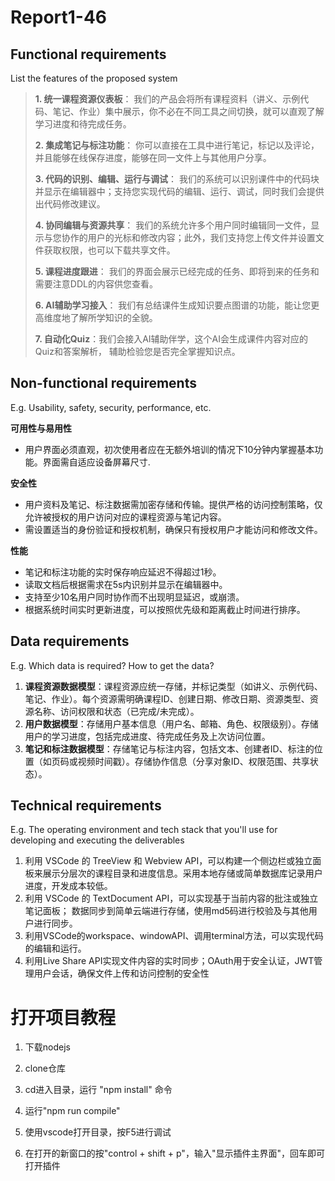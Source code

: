# Report1-46

## Functional requirements

List the features of the proposed system

> **1. 统一课程资源仪表板**：
> 我们的产品会将所有课程资料（讲义、示例代码、笔记、作业）集中展示，你不必在不同工具之间切换，就可以直观了解学习进度和待完成任务。
>
> **2. 集成笔记与标注功能**：
> 你可以直接在工具中进行笔记，标记以及评论，并且能够在线保存进度，能够在同一文件上与其他用户分享。
>
> **3. 代码的识别、编辑、运行与调试**：
> 我们的系统可以识别课件中的代码块并显示在编辑器中；支持您实现代码的编辑、运行、调试，同时我们会提供出代码修改建议。
>
> **4. 协同编辑与资源共享**：
> 我们的系统允许多个用户同时编辑同一文件，显示与您协作的用户的光标和修改内容；此外，我们支持您上传文件并设置文件获取权限，也可以下载共享文件。
>
> **5. 课程进度跟进**：
> 我们的界面会展示已经完成的任务、即将到来的任务和需要注意DDL的内容供您查看。
>
> **6. AI辅助学习接入**：
> 我们有总结课件生成知识要点图谱的功能，能让您更高维度地了解所学知识的全貌。
>
> **7. 自动化Quiz**：我们会接入AI辅助伴学，这个AI会生成课件内容对应的Quiz和答案解析， 辅助检验您是否完全掌握知识点。

## Non-functional requirements

E.g. Usability, safety, security, performance, etc.

**可用性与易用性**

- 用户界面必须直观，初次使用者应在无额外培训的情况下10分钟内掌握基本功能。界面需自适应设备屏幕尺寸.

**安全性**

- 用户资料及笔记、标注数据需加密存储和传输。提供严格的访问控制策略，仅允许被授权的用户访问对应的课程资源与笔记内容。
- 需设置适当的身份验证和授权机制，确保只有授权用户才能访问和修改文件。

**性能**

- 笔记和标注功能的实时保存响应延迟不得超过1秒。
- 读取文档后根据需求在5s内识别并显示在编辑器中。
- 支持至少10名用户同时协作而不出现明显延迟，或崩溃。
- 根据系统时间实时更新进度，可以按照优先级和距离截止时间进行排序。

## Data requirements

E.g. Which data is required? How to get the data?

1. **课程资源数据模型**：课程资源应统一存储，并标记类型（如讲义、示例代码、笔记、作业）。每个资源需明确课程ID、创建日期、修改日期、资源类型、资源名称、访问权限和状态（已完成/未完成）。
2. **用户数据模型**：存储用户基本信息（用户名、邮箱、角色、权限级别）。存储用户的学习进度，包括完成进度、待完成任务及上次访问位置。
3. **笔记和标注数据模型**：存储笔记与标注内容，包括文本、创建者ID、标注的位置（如页码或视频时间戳）。存储协作信息（分享对象ID、权限范围、共享状态）。

## Technical requirements

E.g. The operating environment and tech stack that you'll use for developing and executing the deliverables

1. 利用 VSCode 的 TreeView 和 Webview API，可以构建一个侧边栏或独立面板来展示分层次的课程目录和进度信息。采用本地存储或简单数据库记录用户进度，开发成本较低。
2. 利用 VSCode 的 TextDocument API，可以实现基于当前内容的批注或独立笔记面板；
数据同步到简单云端进行存储，使用md5码进行校验及与其他用户进行同步。
3. 利用VSCode的workspace、windowAPI、调用terminal方法，可以实现代码的编辑和运行。
4. 利用Live Share API实现文件内容的实时同步；OAuth用于安全认证，JWT管理用户会话，确保文件上传和访问控制的安全性



# 打开项目教程
1. 下载nodejs

2. clone仓库

3. cd进入目录，运行 "npm install" 命令

4. 运行"npm run compile"

5. 使用vscode打开目录，按F5进行调试

6. 在打开的新窗口的按"control + shift + p"，输入"显示插件主界面"，回车即可打开插件